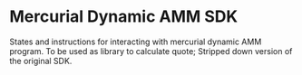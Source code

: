 # Mercurial Dynamic AMM SDK

States and instructions for interacting with mercurial dynamic AMM program.
To be used as library to calculate quote; Stripped down version of the original SDK.

